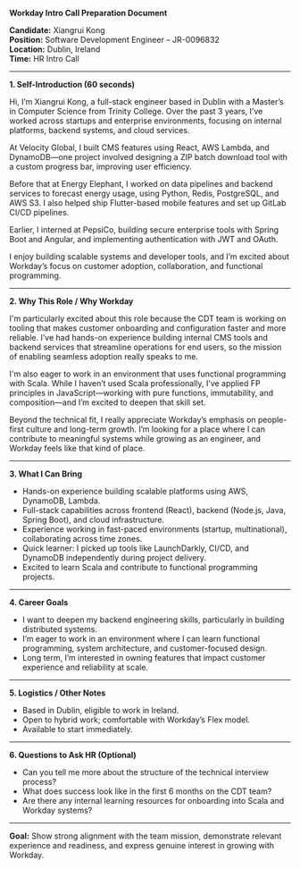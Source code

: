 **Workday Intro Call Preparation Document**

**Candidate:** Xiangrui Kong        
**Position:** Software Development Engineer – JR-0096832        
**Location:** Dublin, Ireland     
**Time:** HR Intro Call       
    
---

**1. Self-Introduction (60 seconds)**

Hi, I’m Xiangrui Kong, a full-stack engineer based in Dublin with a Master’s in Computer Science from Trinity College. Over the past 3 years, I’ve worked across startups and enterprise environments, focusing on internal platforms, backend systems, and cloud services.

At Velocity Global, I built CMS features using React, AWS Lambda, and DynamoDB—one project involved designing a ZIP batch download tool with a custom progress bar, improving user efficiency.

Before that at Energy Elephant, I worked on data pipelines and backend services to forecast energy usage, using Python, Redis, PostgreSQL, and AWS S3. I also helped ship Flutter-based mobile features and set up GitLab CI/CD pipelines.

Earlier, I interned at PepsiCo, building secure enterprise tools with Spring Boot and Angular, and implementing authentication with JWT and OAuth.

I enjoy building scalable systems and developer tools, and I’m excited about Workday’s focus on customer adoption, collaboration, and functional programming.

---

**2. Why This Role / Why Workday**  

I'm particularly excited about this role because the CDT team is working on tooling that makes customer onboarding and configuration faster and more reliable. I’ve had hands-on experience building internal CMS tools and backend services that streamline operations for end users, so the mission of enabling seamless adoption really speaks to me.

I'm also eager to work in an environment that uses functional programming with Scala. While I haven’t used Scala professionally, I’ve applied FP principles in JavaScript—working with pure functions, immutability, and composition—and I’m excited to deepen that skill set.

Beyond the technical fit, I really appreciate Workday’s emphasis on people-first culture and long-term growth. I’m looking for a place where I can contribute to meaningful systems while growing as an engineer, and Workday feels like that kind of place.

---

**3. What I Can Bring**

* Hands-on experience building scalable platforms using AWS, DynamoDB, Lambda.
* Full-stack capabilities across frontend (React), backend (Node.js, Java, Spring Boot), and cloud infrastructure.
* Experience working in fast-paced environments (startup, multinational), collaborating across time zones.
* Quick learner: I picked up tools like LaunchDarkly, CI/CD, and DynamoDB independently during project delivery.
* Excited to learn Scala and contribute to functional programming projects.

---

**4. Career Goals**

* I want to deepen my backend engineering skills, particularly in building distributed systems.
* I’m eager to work in an environment where I can learn functional programming, system architecture, and customer-focused design.
* Long term, I’m interested in owning features that impact customer experience and reliability at scale.

---

**5. Logistics / Other Notes**

* Based in Dublin, eligible to work in Ireland.
* Open to hybrid work; comfortable with Workday’s Flex model.
* Available to start immediately.

---

**6. Questions to Ask HR (Optional)**

* Can you tell me more about the structure of the technical interview process?
* What does success look like in the first 6 months on the CDT team?
* Are there any internal learning resources for onboarding into Scala and Workday systems?

---

**Goal:**
Show strong alignment with the team mission, demonstrate relevant experience and readiness, and express genuine interest in growing with Workday.
